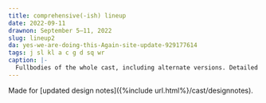 ```yaml
---
title: comprehensive(-ish) lineup
date: 2022-09-11
drawnon: September 5–11, 2022
slug: lineup2
da: yes-we-are-doing-this-Again-site-update-929177614
tags: j sl kl a c g d sq wr
caption: |-
  Fullbodies of the whole cast, including alternate versions. Detailed descriptions on respective design note pages.
---
```

Made for [updated design notes]({%include url.html%}/cast/designnotes).